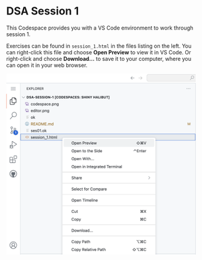 # DSA Session 1

This Codespace provides you with a VS Code environment to work through session 1.

Exercises can be found in `session_1.html` in the files listing on the left.
You can right-click this file and choose **Open Preview** to view it in
VS Code. Or right-click and choose **Download...** to save it to your computer,
where you can open it in your web browser.

![Right-click menu preview](images/html.png)